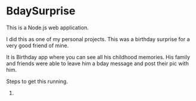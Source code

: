 # BdaySurprise

This is a Node.js web application.

I did this as one of my personal projects. This was a birthday surprise for a very good friend of mine.

It is Birthday app where you can see all his childhood memories.
His family and friends were able to leave him a bday message and post their pic with him.

Steps to get this running.

1) 
